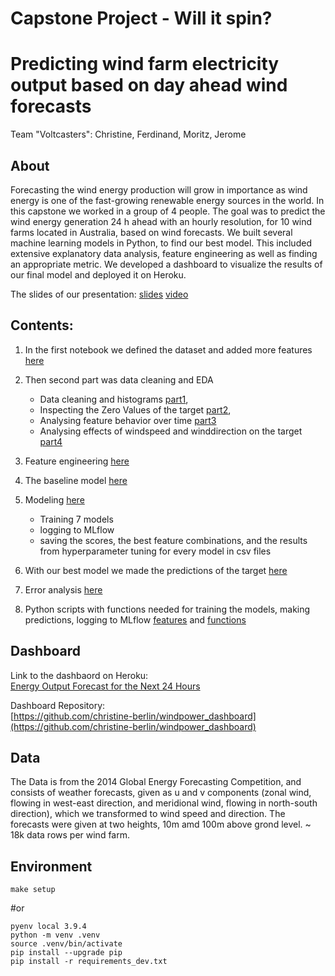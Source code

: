 # Capstone Project - Will it spin?
# Predicting wind farm electricity output based on day ahead wind forecasts

Team "Voltcasters": Christine, Ferdinand, Moritz, Jerome

## About
Forecasting the wind energy production will grow in importance as wind energy is one of the fast-growing renewable energy sources in the world.
In this capstone we worked in a group of 4 people. The goal was to predict the wind energy generation 24 h ahead with an hourly resolution, for 10 wind farms located in Australia, based on wind forecasts. 
We built several machine learning models in Python, to find our best model. This included extensive explanatory data analysis, feature engineering as well as finding an appropriate metric. We developed a dashboard to visualize the results of our final model and deployed it on Heroku.


The slides of our presentation: [slides](presentation.pdf)
[video](https://www.youtube.com/watch?v=NEy4wG9iWeU&t=2s)

## Contents: <br>
 1. In the first notebook we defined the dataset and added more features [here](notebooks/1_Dataset.ipynb)
 2. Then second part was data cleaning and EDA 
    - Data cleaning and histograms [part1](notebooks/2_1_EDA_Data_cleaning.ipynb), 
    - Inspecting the Zero Values of the target [part2](notebooks/2_2_EDA_Zero_Values.ipynb),
    - Analysing feature behavior over time [part3](notebooks/2_3_Time_Analysis_EDA.ipynb)
    - Analysing effects of windspeed and winddirection on the target [part4](notebooks/2_4_EDA_Wind.ipynb)
 3. Feature engineering [here](notebooks/2_5_Feature_engineering.ipynb)
 4. The baseline model [here](notebooks/3_Baseline.ipynb)
 5. Modeling [here](notebooks/4_Modeling.ipynb)
    - Training 7 models 
    - logging to MLflow
    - saving the scores, the best feature combinations, and the results from hyperparameter tuning for every model in 
    csv files 
    
 6. With our best model we made the predictions of the target [here](notebooks/5_Target.ipynb)
 7. Error analysis [here](notebooks/6_Error_Analysis.ipynb)

 8.  Python scripts with functions needed for training the models, making predictions, logging to MLflow 
[features](modeling/features.py) and [functions](modeling/functions.py)


## Dashboard
Link to the dashbaord on Heroku: \
[Energy Output Forecast for the Next 24 Hours](https://windpower-forecast.herokuapp.com)

Dashboard Repository: \
[https://github.com/christine-berlin/windpower_dashboard](https://github.com/christine-berlin/windpower_dashboard)

## Data
The Data is from the 2014 Global Energy Forecasting Competition, and consists of
weather forecasts, given as u and v components (zonal wind, flowing in west-east direction, and meridional wind, flowing in north-south direction), 
which we transformed to wind speed and direction.
The forecasts were given at two heights, 10m amd 100m above grond level.
~ 18k data rows per wind farm.


## Environment
```
make setup
```
#or


```
pyenv local 3.9.4
python -m venv .venv
source .venv/bin/activate
pip install --upgrade pip
pip install -r requirements_dev.txt
```


 
